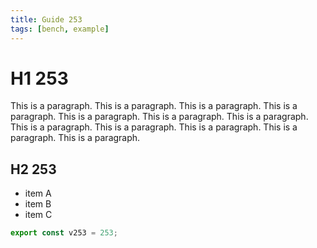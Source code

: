 ```yaml
---
title: Guide 253
tags: [bench, example]
---
```


# H1 253

This is a paragraph. This is a paragraph. This is a paragraph. This is a paragraph. This is a paragraph. This is a paragraph. This is a paragraph. This is a paragraph. This is a paragraph. This is a paragraph. This is a paragraph. This is a paragraph. 

## H2 253

- item A
- item B
- item C

```ts
export const v253 = 253;
```